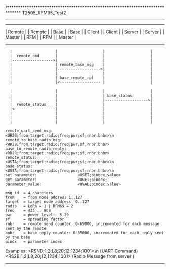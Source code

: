 /******************************************************************************
T2505_RFM95_Test2
*******************************************************************************

-------------       --------------       --------------       --------------
| Remote    |       |  Remote    |       |  Base      |       |  Base      |
| Client    |       |  Client    |       |  Server    |       |  Server    |
| Master    |       |  RFM       |       |  RFM       |       |  Master    |
-------------       --------------       --------------       --------------
      |                   |                    |                    |
      |  remote_cmd       |                    |                    |
      |------------------>|                    |                    |
      |                   | remote_base_msg    |                    |
      |                   |------------------->|                    |
      |                   |                    |                    |
      |                   | base_remote_rpl    |                    |
      |                   |<------------------ |                    |
      
      |                   |                    |                    |
      |                   |                    | base_status        |
      |                   |                    |------------------->|
      |  remote_status    |                    |                    |
      |<------------------|                    |                    |
      |                   |                    |                    |
      |                   |                    |                    |
      |                   |                    |                    |

    remote_uart_send_msg:           <UR2B;from;target;radio;freq;pwr;sf;rnbr;bnbr>\n
    remote_to_base_radio_msg:       <RR2B;from;target;radio;freq;pwr;sf;rnbr;bnbr>
    base_to_remote_radio_reply:     <RB2R;from;target;radio;freq;pwr;sf;rnbr;bnbr>
    remote_status:                  <USTA;from;target;radio;freq;pwr;sf;rnbr;bnbr>\n
    base_status:                    <USTA;from;target;radio;freq;pwr;sf;rnbr;bnbr>\n
    set_parameter:                  <USET;pindex;value>
    get_parameter:                  <UGET;pindex;
    parameter_value:                <UVAL;pindex;value>
    
    msg_id  = 4 charcters
    from    = from node address 1..127
    target  = target node address  0..127
    radio   = LoRa = 1 | RFM69 = 2
    freq    = 433 .. 868
    pwr     = power level:  5-20
    sf      = spreading factor
    rnbr    = remote send counter: 0-65000, incremented for each message sent by the remote
    bnbr    = base reply counter: 0-65000, incremented for each reply sent by the base
    pindx   = parameter index

  Examples:
    <RSND;1;2;L8;20;12;1234;1001>\n   (UART Command)
    <RS2B;1;2;L8;20;12;1234;1001>     (Radio Message from server )



*******************************************************************************